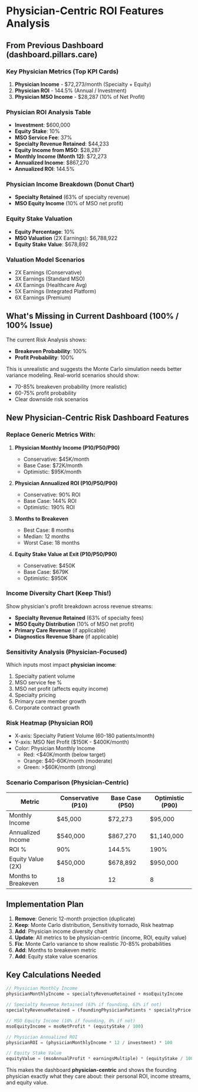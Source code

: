 # Physician-Centric ROI Features Analysis

## From Previous Dashboard (dashboard.pillars.care)

### Key Physician Metrics (Top KPI Cards)
1. **Physician Income** - $72,273/month (Specialty + Equity)
2. **Physician ROI** - 144.5% (Annual / Investment)
3. **Physician MSO Income** - $28,287 (10% of Net Profit)

### Physician ROI Analysis Table
- **Investment**: $600,000
- **Equity Stake**: 10%
- **MSO Service Fee**: 37%
- **Specialty Revenue Retained**: $44,233
- **Equity Income from MSO**: $28,287
- **Monthly Income (Month 12)**: $72,273
- **Annualized Income**: $867,270
- **Annualized ROI**: 144.5%

### Physician Income Breakdown (Donut Chart)
- **Specialty Retained** (63% of specialty revenue)
- **MSO Equity Income** (10% of MSO net profit)

### Equity Stake Valuation
- **Equity Percentage**: 10%
- **MSO Valuation** (2X Earnings): $6,788,922
- **Equity Stake Value**: $678,892

### Valuation Model Scenarios
- 2X Earnings (Conservative)
- 3X Earnings (Standard MSO)
- 4X Earnings (Healthcare Avg)
- 5X Earnings (Integrated Platform)
- 6X Earnings (Premium)

## What's Missing in Current Dashboard (100% / 100% Issue)

The current Risk Analysis shows:
- **Breakeven Probability**: 100%
- **Profit Probability**: 100%

This is unrealistic and suggests the Monte Carlo simulation needs better variance modeling. Real-world scenarios should show:
- 70-85% breakeven probability (more realistic)
- 60-75% profit probability
- Clear downside risk scenarios

## New Physician-Centric Risk Dashboard Features

### Replace Generic Metrics With:

1. **Physician Monthly Income (P10/P50/P90)**
   - Conservative: $45K/month
   - Base Case: $72K/month
   - Optimistic: $95K/month

2. **Physician Annualized ROI (P10/P50/P90)**
   - Conservative: 90% ROI
   - Base Case: 144% ROI
   - Optimistic: 190% ROI

3. **Months to Breakeven**
   - Best Case: 8 months
   - Median: 12 months
   - Worst Case: 18 months

4. **Equity Stake Value at Exit (P10/P50/P90)**
   - Conservative: $450K
   - Base Case: $679K
   - Optimistic: $950K

### Income Diversity Chart (Keep This!)
Show physician's profit breakdown across revenue streams:
- **Specialty Revenue Retained** (63% of specialty fees)
- **MSO Equity Distribution** (10% of MSO net profit)
- **Primary Care Revenue** (if applicable)
- **Diagnostics Revenue Share** (if applicable)

### Sensitivity Analysis (Physician-Focused)
Which inputs most impact **physician income**:
1. Specialty patient volume
2. MSO service fee %
3. MSO net profit (affects equity income)
4. Specialty pricing
5. Primary care member growth
6. Corporate contract growth

### Risk Heatmap (Physician ROI)
- X-axis: Specialty Patient Volume (60-180 patients/month)
- Y-axis: MSO Net Profit ($150K - $400K/month)
- Color: Physician Monthly Income
  - Red: <$40K/month (below target)
  - Orange: $40-60K/month (moderate)
  - Green: >$60K/month (strong)

### Scenario Comparison (Physician-Centric)
| Metric | Conservative (P10) | Base Case (P50) | Optimistic (P90) |
|--------|-------------------|-----------------|------------------|
| Monthly Income | $45,000 | $72,273 | $95,000 |
| Annualized Income | $540,000 | $867,270 | $1,140,000 |
| ROI % | 90% | 144.5% | 190% |
| Equity Value (2X) | $450,000 | $678,892 | $950,000 |
| Months to Breakeven | 18 | 12 | 8 |

## Implementation Plan

1. **Remove**: Generic 12-month projection (duplicate)
2. **Keep**: Monte Carlo distribution, Sensitivity tornado, Risk heatmap
3. **Add**: Physician income diversity chart
4. **Update**: All metrics to be physician-centric (income, ROI, equity value)
5. **Fix**: Monte Carlo variance to show realistic 70-85% probabilities
6. **Add**: Months to breakeven metric
7. **Add**: Equity stake value scenarios

## Key Calculations Needed

```typescript
// Physician Monthly Income
physicianMonthlyIncome = specialtyRevenueRetained + msoEquityIncome

// Specialty Revenue Retained (63% if founding, 63% if not)
specialtyRevenueRetained = (foundingPhysicianPatients * specialtyPrice * (1 - msoServiceFee/100))

// MSO Equity Income (10% if founding, 0% if not)
msoEquityIncome = msoNetProfit * (equityStake / 100)

// Physician Annualized ROI
physicianROI = (physicianMonthlyIncome * 12 / investment) * 100

// Equity Stake Value
equityValue = (msoAnnualProfit * earningsMultiple) * (equityStake / 100)
```

This makes the dashboard **physician-centric** and shows the founding physician exactly what they care about: their personal ROI, income streams, and equity value.


